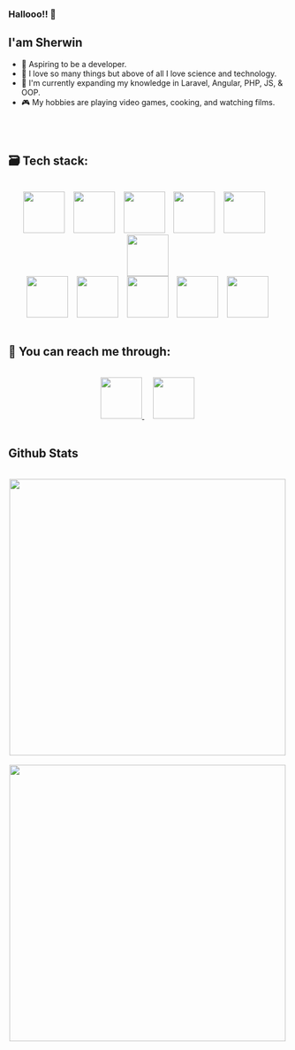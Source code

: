 ### Hallooo!! 👋

## I'am Sherwin

- 🤵 Aspiring to be a developer.
- 💖 I love so many things but above of all I love science and technology.
- 🧠 I'm currently expanding my knowledge in Laravel, Angular, PHP, JS, & OOP.
- 🎮 My hobbies are playing video games, cooking, and watching films.



<br /><br />
## 🗃️ Tech stack: 

<br />
<div align="center">
  <span>
    <img height="75" src="https://github.com/eSmooothie/eSmooothie/blob/main/images/codeigniter.png?raw=true"/>
  </span>
  &nbsp;&nbsp;
  <span>
    <img height="75" src="https://github.com/eSmooothie/eSmooothie/blob/main/images/flutter.png?raw=true"/>
  </span>
  &nbsp;&nbsp;
  <span>
    <img height="75" src="https://github.com/eSmooothie/eSmooothie/blob/main/images/git.png?raw=true"/>
  </span>
  &nbsp;&nbsp;
  <span>
    <img height="75" src="https://github.com/eSmooothie/eSmooothie/blob/main/images/godot_engine.png?raw=true"/>
  </span>
  &nbsp;&nbsp;
  <span>
    <img height="75" src="https://github.com/eSmooothie/eSmooothie/blob/main/images/java.png?raw=true"/>
  </span>
  &nbsp;&nbsp;
  <span>
    <img height="75" src="https://github.com/eSmooothie/eSmooothie/blob/main/images/python.png?raw=true"/>
  </span>
</div>
<div align="center">
  <span>
    <img height="75" src="https://github.com/eSmooothie/eSmooothie/blob/main/images/mysql.png?raw=true"/>
  </span>
  &nbsp;&nbsp;
  <span>
    <img height="75" src="https://github.com/eSmooothie/eSmooothie/blob/main/images/oop.png?raw=true"/>
  </span>
  &nbsp;&nbsp;
  <span>
    <img height="75" src="https://github.com/eSmooothie/eSmooothie/blob/main/images/phpMyAdmin.png?raw=true"/>
  </span>
  &nbsp;&nbsp;
  <span>
    <img height="75" src="https://github.com/eSmooothie/eSmooothie/blob/main/images/sql.png?raw=true"/>
  </span>
  &nbsp;&nbsp;
  <span>
    <img height="75" src="https://github.com/eSmooothie/eSmooothie/blob/main/images/php.png?raw=true"/>
  </span>
</div>



<br />

## 🤝 You can reach me through: 

<br />
<div align="center">
  <a align="left" href="mailto:sherwin.sandoval026@gmail.com">
    <img height="75" src="https://github.com/eSmooothie/eSmooothie/blob/main/images/email.png?raw=true"/>
  </a>
  &nbsp;&nbsp;&nbsp;
  <a align="left" href="https://www.linkedin.com/in/sherwin-sandoval-bab61819b/">
    <img height="75" src="https://github.com/eSmooothie/eSmooothie/blob/main/images/linkedIn.png?raw=true"/>
  </a>
</div>



<br />

## Github Stats
<br />
<div align="center">
   <img width="500" align="center" src="https://github-readme-stats.vercel.app/api?username=eSmooothie&show_icons=true&theme=dracula" />
</div>
<br />
<div align="center">
   <img width="500" align="center" src="https://github-readme-stats.vercel.app/api/top-langs/?username=eSmooothie&layout=compact&theme=dracula" />
</div>


